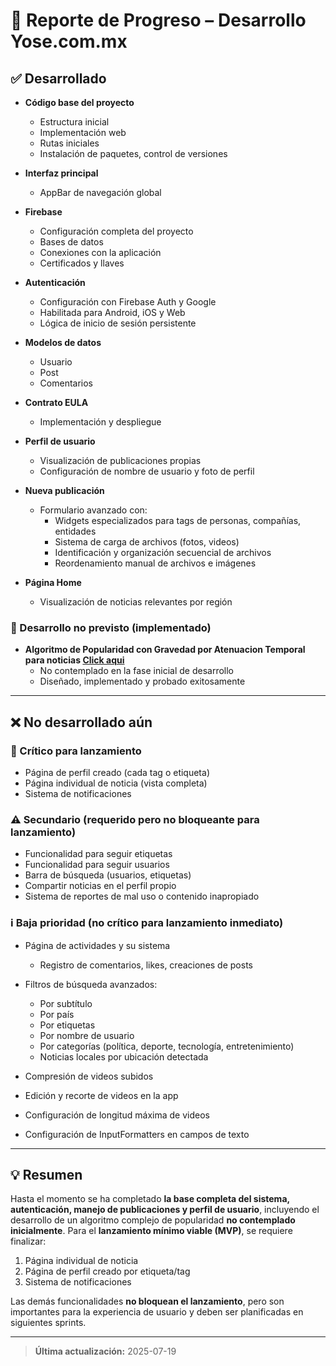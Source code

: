 # 📝 Reporte de Progreso – Desarrollo Yose.com.mx

## ✅ Desarrollado

- **Código base del proyecto**
  - Estructura inicial
  - Implementación web
  - Rutas iniciales
  - Instalación de paquetes, control de versiones

- **Interfaz principal**
  - AppBar de navegación global

- **Firebase**
  - Configuración completa del proyecto
  - Bases de datos
  - Conexiones con la aplicación
  - Certificados y llaves

- **Autenticación**
  - Configuración con Firebase Auth y Google
  - Habilitada para Android, iOS y Web
  - Lógica de inicio de sesión persistente

- **Modelos de datos**
  - Usuario
  - Post
  - Comentarios

- **Contrato EULA**
  - Implementación y despliegue

- **Perfil de usuario**
  - Visualización de publicaciones propias
  - Configuración de nombre de usuario y foto de perfil

- **Nueva publicación**
  - Formulario avanzado con:
    - Widgets especializados para tags de personas, compañías, entidades
    - Sistema de carga de archivos (fotos, videos)
    - Identificación y organización secuencial de archivos
    - Reordenamiento manual de archivos e imágenes

- **Página Home**
  - Visualización de noticias relevantes por región

### 🧠 Desarrollo no previsto (implementado) 
- **Algoritmo de Popularidad con Gravedad por Atenuacion Temporal para noticias [Click aqui](https://github.com/labrujasiete/algoritmo-de-popularidad)**
  - No contemplado en la fase inicial de desarrollo
  - Diseñado, implementado y probado exitosamente

---

## ❌ No desarrollado aún

### 🚨 Crítico para lanzamiento
- Página de perfil creado (cada tag o etiqueta)
- Página individual de noticia (vista completa)
- Sistema de notificaciones

### ⚠️ Secundario (requerido pero no bloqueante para lanzamiento)
- Funcionalidad para seguir etiquetas
- Funcionalidad para seguir usuarios
- Barra de búsqueda (usuarios, etiquetas)
- Compartir noticias en el perfil propio
- Sistema de reportes de mal uso o contenido inapropiado

### ℹ️ Baja prioridad (no crítico para lanzamiento inmediato)
- Página de actividades y su sistema
  - Registro de comentarios, likes, creaciones de posts
- Filtros de búsqueda avanzados:
  - Por subtítulo
  - Por país
  - Por etiquetas
  - Por nombre de usuario
  - Por categorías (política, deporte, tecnología, entretenimiento)
  - Noticias locales por ubicación detectada

- Compresión de videos subidos
- Edición y recorte de videos en la app
- Configuración de longitud máxima de videos
- Configuración de InputFormatters en campos de texto

---

## 💡 Resumen

Hasta el momento se ha completado **la base completa del sistema, autenticación, manejo de publicaciones y perfil de usuario**, incluyendo el desarrollo de un algoritmo complejo de popularidad **no contemplado inicialmente**. Para el **lanzamiento mínimo viable (MVP)**, se requiere finalizar:

1. Página individual de noticia  
2. Página de perfil creado por etiqueta/tag  
3. Sistema de notificaciones

Las demás funcionalidades **no bloquean el lanzamiento**, pero son importantes para la experiencia de usuario y deben ser planificadas en siguientes sprints.

---

> **Última actualización:** 2025-07-19